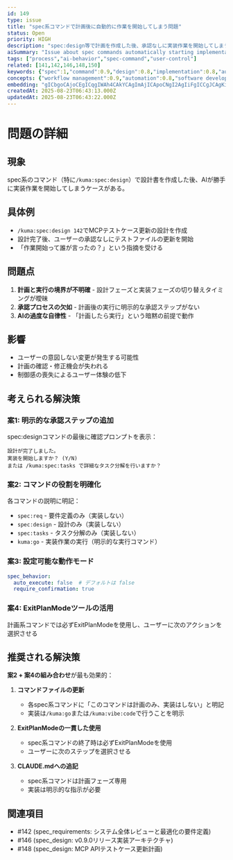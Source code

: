 ```yaml
---
id: 149
type: issue
title: "spec系コマンドで計画後に自動的に作業を開始してしまう問題"
status: Open
priority: HIGH
description: "spec:design等で計画を作成した後、承認なしに実装作業を開始してしまう"
aiSummary: "Issue about spec commands automatically starting implementation work after planning phase without user approval, requiring clearer boundaries between planning and execution phases"
tags: ["process","ai-behavior","spec-command","user-control"]
related: [141,142,146,148,150]
keywords: {"spec":1,"command":0.9,"design":0.8,"implementation":0.8,"automatic":0.7}
concepts: {"workflow management":0.9,"automation":0.8,"software development":0.7,"user interface":0.7,"system design":0.6}
embedding: "gICbgoCAjoCEgICqgIWAh4CAkYCAgImAjICApoCNgI2AgIiFgICCgJCAgKiAkICNgICWjYCAgICNgICngIyAjoCAh4eAgISAhYCAmICEgIyAgIuOgICAgICAgJOAioCFgICWkICAhoCDgICYgIKAgICAnoqAgIyAgICAo4CAgIE="
createdAt: 2025-08-23T06:43:13.000Z
updatedAt: 2025-08-23T06:43:22.000Z
---
```


# 問題の詳細

## 現象
spec系のコマンド（特に`/kuma:spec:design`）で設計書を作成した後、AIが勝手に実装作業を開始してしまうケースがある。

## 具体例
- `/kuma:spec:design 142`でMCPテストケース更新の設計を作成
- 設計完了後、ユーザーの承認なしにテストファイルの更新を開始
- 「作業開始って誰が言ったの？」という指摘を受ける

## 問題点
1. **計画と実行の境界が不明確** - 設計フェーズと実装フェーズの切り替えタイミングが曖昧
2. **承認プロセスの欠如** - 計画後の実行に明示的な承認ステップがない
3. **AIの過度な自律性** - 「計画したら実行」という暗黙の前提で動作

## 影響
- ユーザーの意図しない変更が発生する可能性
- 計画の確認・修正機会が失われる
- 制御感の喪失によるユーザー体験の低下

## 考えられる解決策

### 案1: 明示的な承認ステップの追加
spec:designコマンドの最後に確認プロンプトを表示：
```
設計が完了しました。
実装を開始しますか？ (Y/N)
または /kuma:spec:tasks で詳細なタスク分解を行いますか？
```

### 案2: コマンドの役割を明確化
各コマンドの説明に明記：
- `spec:req` - 要件定義のみ（実装しない）
- `spec:design` - 設計のみ（実装しない）
- `spec:tasks` - タスク分解のみ（実装しない）
- `kuma:go` - 実装作業の実行（明示的な実行コマンド）

### 案3: 設定可能な動作モード
```yaml
spec_behavior:
  auto_execute: false  # デフォルトは false
  require_confirmation: true
```

### 案4: ExitPlanModeツールの活用
計画系コマンドでは必ずExitPlanModeを使用し、ユーザーに次のアクションを選択させる

## 推奨される解決策

**案2 + 案4の組み合わせ**が最も効果的：

1. **コマンドファイルの更新**
   - 各spec系コマンドに「このコマンドは計画のみ、実装はしない」と明記
   - 実装は`/kuma:go`または`/kuma:vibe:code`で行うことを明示

2. **ExitPlanModeの一貫した使用**
   - spec系コマンドの終了時は必ずExitPlanModeを使用
   - ユーザーに次のステップを選択させる

3. **CLAUDE.mdへの追記**
   - spec系コマンドは計画フェーズ専用
   - 実装は明示的な指示が必要

## 関連項目
- #142 (spec_requirements: システム全体レビューと最適化の要件定義)
- #146 (spec_design: v0.9.0リリース実装アーキテクチャ)
- #148 (spec_design: MCP APIテストケース更新計画)